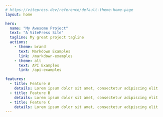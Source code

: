 ```yaml
---
# https://vitepress.dev/reference/default-theme-home-page
layout: home

hero:
  name: "My Awesome Project"
  text: "A VitePress Site"
  tagline: My great project tagline
  actions:
    - theme: brand
      text: Markdown Examples
      link: /markdown-examples
    - theme: alt
      text: API Examples
      link: /api-examples

features:
  - title: Feature A
    details: Lorem ipsum dolor sit amet, consectetur adipiscing elit
  - title: Feature B
    details: Lorem ipsum dolor sit amet, consectetur adipiscing elit
  - title: Feature C
    details: Lorem ipsum dolor sit amet, consectetur adipiscing elit
---
```


<!-- 團隊頁文件 => https://vitepress.dev/zh/reference/default-theme-team-page -->
<script setup>
import {
  VPTeamPage,
  VPTeamPageTitle,
  VPTeamMembers
} from 'vitepress/theme'

const members = [
  {
    avatar: 'https://www.github.com/yyx990803.png',
    name: 'Chris Chiang',
    title: 'UIUX',
    links: [
      { icon: 'github', link: 'https://github.com/yyx990803' },
      { icon: 'twitter', link: 'https://twitter.com/youyuxi' },
      { icon: 'discord', link: 'https://twitter.com/youyuxi' },
      { icon: 'instagram', link: 'https://twitter.com/youyuxi' },
      { icon: 'facebook', link: 'https://twitter.com/youyuxi' },
      { icon: 'threads', link: 'https://twitter.com/youyuxi' },
      { icon: 'linkedin', link: 'https://twitter.com/youyuxi' },
    ]
  },
  // {...} other members
  {
    avatar: 'https://www.github.com/yyx990803.png',
    name: 'Hsiuan Chen',
    title: 'UIUX',
    links: [
      { icon: 'github', link: 'https://github.com/adam5096' },
      { icon: 'nvidia', link: 'https://twitter.com/youyuxi' },
      { icon: 'tesla', link: 'https://twitter.com/youyuxi' },
      { icon: 'intel', link: 'https://twitter.com/youyuxi' },
    ]
  },
  {
    avatar: 'https://www.github.com/yyx990803.png',
    name: 'Toro',
    title: 'Web frontend',
    links: [
      { icon: 'github', link: 'https://github.com/adam5096' },
      { icon: 'nvidia', link: 'https://twitter.com/youyuxi' },
      { icon: 'tesla', link: 'https://twitter.com/youyuxi' },
      { icon: 'intel', link: 'https://twitter.com/youyuxi' },
    ]
  },
  {
    avatar: 'https://www.github.com/yyx990803.png',
    name: 'Adam Chou',
    title: 'Web frontend',
    links: [
      { icon: 'github', link: 'https://github.com/adam5096' },
      { icon: 'nvidia', link: 'https://twitter.com/youyuxi' },
      { icon: 'tesla', link: 'https://twitter.com/youyuxi' },
      { icon: 'intel', link: 'https://twitter.com/youyuxi' },
    ]
  },
  {
    avatar: 'https://www.github.com/yyx990803.png',
    name: 'Lainieeeee',
    title: 'Web frontend',
    links: [
      { icon: 'github', link: 'https://github.com/adam5096' },
      { icon: 'nvidia', link: 'https://twitter.com/youyuxi' },
      { icon: 'tesla', link: 'https://twitter.com/youyuxi' },
      { icon: 'intel', link: 'https://twitter.com/youyuxi' },
    ]
  },
  {
    avatar: 'https://www.github.com/yyx990803.png',
    name: 'Anita Yun',
    title: 'Web frontend',
    links: [
      { icon: 'github', link: 'https://github.com/adam5096' },
      { icon: 'nvidia', link: 'https://twitter.com/youyuxi' },
      { icon: 'tesla', link: 'https://twitter.com/youyuxi' },
      { icon: 'intel', link: 'https://twitter.com/youyuxi' },
    ]
  },
  {
    avatar: 'https://www.github.com/yyx990803.png',
    name: 'Wei Shao',
    title: 'Web backend',
    links: [
      { icon: 'github', link: 'https://github.com/adam5096' },
      { icon: 'nvidia', link: 'https://twitter.com/youyuxi' },
      { icon: 'tesla', link: 'https://twitter.com/youyuxi' },
      { icon: 'intel', link: 'https://twitter.com/youyuxi' },
    ]
  },
  {
    avatar: 'https://www.github.com/yyx990803.png',
    name: 'Kelly Chiang',
    title: 'Web backend',
    links: [
      { icon: 'github', link: 'https://github.com/adam5096' },
      { icon: 'nvidia', link: 'https://twitter.com/youyuxi' },
      { icon: 'tesla', link: 'https://twitter.com/youyuxi' },
      { icon: 'intel', link: 'https://twitter.com/youyuxi' },
    ]
  },
  {
    avatar: 'https://www.github.com/yyx990803.png',
    name: '蕭宇宏',
    title: 'Web backend',
    links: [
      { icon: 'github', link: 'https://github.com/adam5096' },
      { icon: 'nvidia', link: 'https://twitter.com/youyuxi' },
      { icon: 'tesla', link: 'https://twitter.com/youyuxi' },
      { icon: 'intel', link: 'https://twitter.com/youyuxi' },
    ]
  },
]
</script>

<!-- team member template -->
<VPTeamPage>
  <VPTeamPageTitle>
    <template #title>
      Our Team
    </template>
    <template #lead>
      The development of VitePress is guided by an international
      team, some of whom have chosen to be featured below.
    </template>
  </VPTeamPageTitle>
  <VPTeamMembers :members="members" />
</VPTeamPage>
